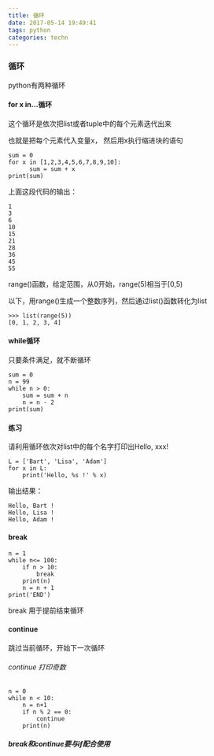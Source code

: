 ```yaml
---
title: 循环
date: 2017-05-14 19:49:41
tags: python
categories: techn
---
```


###  循环

python有两种循环

#### for x in...循环
  这个循环是依次把list或者tuple中的每个元素迭代出来
  
  也就是把每个元素代入变量x， 然后用x执行缩进块的语句

    sum = 0
    for x in [1,2,3,4,5,6,7,8,9,10]:
          sum = sum + x
    print(sum)

   上面这段代码的输出：

    1
    3
    6
    10
    15
    21
    28
    36
    45
    55

range()函数，给定范围，从0开始，range(5)相当于[0,5)

以下，用range()生成一个整数序列，然后通过list()函数转化为list

    >>> list(range(5))
    [0, 1, 2, 3, 4]

#### while循环

只要条件满足，就不断循环

    sum = 0
    n = 99
    while n > 0:
        sum = sum + n
        n = n - 2
    print(sum)

#### 练习

请利用循环依次对list中的每个名字打印出Hello, xxx!

    L = ['Bart', 'Lisa', 'Adam']
    for x in L:
        print('Hello, %s !' % x)

输出结果： 

    Hello, Bart !
    Hello, Lisa !
    Hello, Adam !

#### break

    n = 1
    while n<= 100:
        if n > 10:
            break
        print(n)
        n = n + 1
    print('END')

   break 用于提前结束循环
#### continue

跳过当前循环，开始下一次循环

###### continue 打印奇数

    n = 0
    while n < 10:
        n = n+1
        if n % 2 == 0:
            continue
        print(n)

##### break和continue要与if配合使用